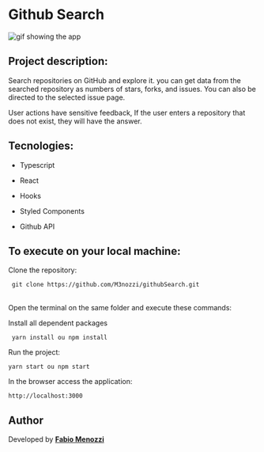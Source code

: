 # Github Search

<img src="https://res.cloudinary.com/menozzi/image/upload/v1604066708/project2/githubSearch_egf2hx.gif" alt="gif showing the app">

<br/>

## Project description:
  
Search repositories on GitHub and explore it. you can get data from the searched repository as numbers of stars, forks, and issues. You can also be directed to the selected issue page.

User actions have sensitive feedback, If the user enters a repository that does not exist, they will have the answer.

## Tecnologies:

- Typescript

- React 

- Hooks

- Styled Components

- Github API


## To execute on your local machine:

 Clone the repository:

```
 git clone https://github.com/M3nozzi/githubSearch.git
```

<br/>Open the terminal on the same folder and execute these commands:

Install all dependent packages
```
 yarn install ou npm install
```
Run the project:
```
yarn start ou npm start
```
In the browser access the application:
```
http://localhost:3000
```

## Author

Developed by [**Fabio Menozzi**](https://www.linkedin.com/in/menozzi-fabio/)

